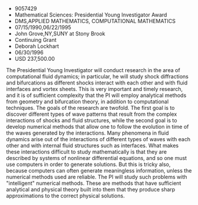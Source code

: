 
* 9057429
* Mathematical Sciences: Presidential Young Investigator Award
* DMS,APPLIED MATHEMATICS, COMPUTATIONAL MATHEMATICS
* 07/15/1990,06/22/1995
* John Grove,NY,SUNY at Stony Brook
* Continuing Grant
* Deborah Lockhart
* 06/30/1996
* USD 237,500.00

The Presidential Young Investigator will conduct research in the area of
computational fluid dynamics; in particular, he will study shock diffractions
and bifurcations as different shocks interact with each other and with fluid
interfaces and vortex sheets. This is very important and timely research, and it
is of sufficient complexity that the PI will employ analytical methods from
geometry and bifurcation theory, in addition to computational techniques. The
goals of the research are twofold. The first goal is to discover different types
of wave patterns that result from the complex interactions of shocks and fluid
structures, while the second goal is to develop numerical methods that allow one
to follow the evolution in time of the waves generated by the interactions. Many
phenomena in fluid dynamics arise out of the interactions of different types of
waves with each other and with internal fluid structures such as interfaces.
What makes these interactions difficult to study mathematically is that they are
described by systems of nonlinear differential equations, and so one must use
computers in order to generate solutions. But this is tricky also, because
computers can often generate meaningless information, unless the numerical
methods used are reliable. The PI will study such problems with "intelligent"
numerical methods. These are methods that have sufficient analytical and
physical theory built into them that they produce sharp approximations to the
correct physical solutions.
